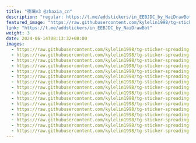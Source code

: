 ```yaml
---
title: "夜璃v3 @zhaxia_cn"
description: "regular: https://t.me/addstickers/in_EEBJDC_by_NaiDrawBot"
featured_image: "https://raw.githubusercontent.com/kylelin1998/tg-sticker-spreading-worldwide-images/main/img/f08c9333-29f0-4786-8836-1fb64f59373b.jpg"
link: "https://t.me/addstickers/in_EEBJDC_by_NaiDrawBot"
weight: 3
date: 2024-06-14T08:13:32+08:00
images:
  - https://raw.githubusercontent.com/kylelin1998/tg-sticker-spreading-worldwide-images/main/img/f08c9333-29f0-4786-8836-1fb64f59373b.jpg
  - https://raw.githubusercontent.com/kylelin1998/tg-sticker-spreading-worldwide-images/main/img/7b5f2b93-409a-4a74-9cab-b21ba8e5a840.jpg
  - https://raw.githubusercontent.com/kylelin1998/tg-sticker-spreading-worldwide-images/main/img/7ac83a74-bb9d-432f-a690-7c2b9037112d.jpg
  - https://raw.githubusercontent.com/kylelin1998/tg-sticker-spreading-worldwide-images/main/img/4876cf82-2523-44f8-ab52-910c10837ebe.jpg
  - https://raw.githubusercontent.com/kylelin1998/tg-sticker-spreading-worldwide-images/main/img/f0d1d559-77e3-4fbd-913d-e3ebff6d0a39.jpg
  - https://raw.githubusercontent.com/kylelin1998/tg-sticker-spreading-worldwide-images/main/img/3b12dba9-b431-4dfb-9935-b55e24a120bf.jpg
  - https://raw.githubusercontent.com/kylelin1998/tg-sticker-spreading-worldwide-images/main/img/369c2495-7e74-40fa-a06d-11785e875026.jpg
  - https://raw.githubusercontent.com/kylelin1998/tg-sticker-spreading-worldwide-images/main/img/58d6a098-1421-4423-a282-46a32c73f089.jpg
  - https://raw.githubusercontent.com/kylelin1998/tg-sticker-spreading-worldwide-images/main/img/0fecc926-541b-4beb-9d64-5259a3412d07.jpg
  - https://raw.githubusercontent.com/kylelin1998/tg-sticker-spreading-worldwide-images/main/img/ac007771-d986-4b75-a073-114c459618c5.jpg
  - https://raw.githubusercontent.com/kylelin1998/tg-sticker-spreading-worldwide-images/main/img/ad73c07f-6c0a-47b0-9af2-e954c23c6a35.jpg
  - https://raw.githubusercontent.com/kylelin1998/tg-sticker-spreading-worldwide-images/main/img/53f169ac-a05f-43b6-8ecf-64f642ce20e1.jpg
  - https://raw.githubusercontent.com/kylelin1998/tg-sticker-spreading-worldwide-images/main/img/6688f315-3b78-42bf-b189-4c24d97847b9.jpg
  - https://raw.githubusercontent.com/kylelin1998/tg-sticker-spreading-worldwide-images/main/img/b3fe5829-ac6a-44c9-8fa9-67e7bbbab946.jpg
  - https://raw.githubusercontent.com/kylelin1998/tg-sticker-spreading-worldwide-images/main/img/0a2ed563-1dfd-4475-a6ee-98c7c3f84d0c.jpg
  - https://raw.githubusercontent.com/kylelin1998/tg-sticker-spreading-worldwide-images/main/img/ba48a664-1e77-4d7f-a9ce-3bc5a49626b2.jpg
---
```

